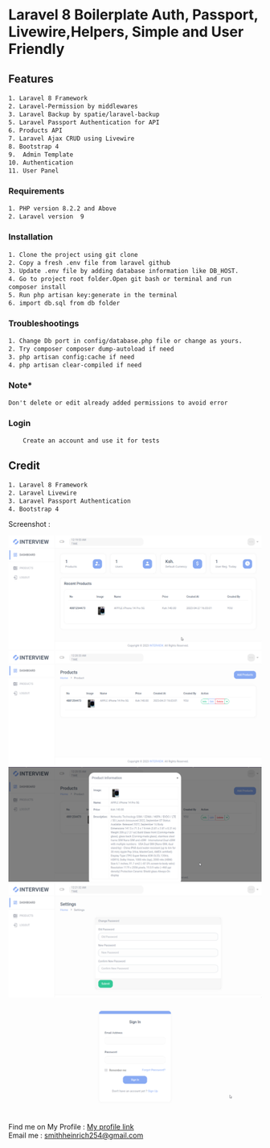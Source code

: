 # Laravel 8 Boilerplate  Auth, Passport, Livewire,Helpers, Simple and User Friendly


## Features

    1. Laravel 8 Framework
    2. Laravel-Permission by middlewares
    3. Laravel Backup by spatie/laravel-backup
    5. Laravel Passport Authentication for API
    6. Products API
    7. Laravel Ajax CRUD using Livewire
    8. Bootstrap 4
    9.  Admin Template
    10. Authentication
    11. User Panel

### Requirements

    1. PHP version 8.2.2 and Above   
    2. Laravel version  9 

### Installation

    1. Clone the project using git clone   
    2. Copy a fresh .env file from laravel github    
    3. Update .env file by adding database information like DB_HOST.  
    4. Go to project root folder.Open git bash or terminal and run  composer install       
    5. Run php artisan key:generate in the terminal    
    6. import db.sql from db folder

         
    
### Troubleshootings
    
    1. Change Db port in config/database.php file or change as yours.
    2. Try composer composer dump-autoload if need
    3. php artisan config:cache if need
    4. php artisan clear-compiled if need    
    
### Note*
    
    Don't delete or edit already added permissions to avoid error   
    
         
### Login
        Create an account and use it for tests
         
         

         
## Credit

    1. Laravel 8 Framework
    2. Laravel Livewire
    3. Laravel Passport Authentication
    4. Bootstrap 4
        
Screenshot :    
  
![alt text](./screenshot/Dashboard.png)   
![alt text](./screenshot/Product1.png)   
![alt text](./screenshot/Products2.png)   
![alt text](./screenshot/ChangePass.png)   
![alt text](./screenshot/Login.png) 


 Find me on  My Profile  : [My profile  link](https://heinrichsmithdev.cf/)  \
 Email me : smithheinrich254@gmail.com